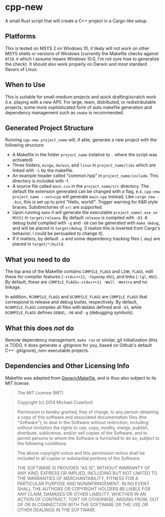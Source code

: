 # cpp-new
A small Rust script that will create a C++ project in a Cargo-like setup.

Platforms
---

This is tested on MSYS 2 on Windows 10, it likely will not work on other MSYS shells or versions of Windows (currently the Makefile checks against `NT10.0` which I assume means Windows 10.0, I'm not sure how to generalize the check). It should also work properly on Darwin and most standard flavors of Linux.

When to Use
---

This is suitable for small-medium projects and quick drafting/scratch work (i.e. playing with a new API). For large, team, distributed, or redistributable projects, some more sophisticated form of auto makefile generation and dependency management such as `cmake` is recommended.

Generated Project Structure
---

Running `cpp-new project_name` will,  if able, generate a new project with the following structure:

* A Makefile in the folder `project_name` (relative to `.` where the script was activated)
* Three folders, `mingw`, `darwin`, and `linux` in `project_name/libs` which are linked with `-L` by the makefile.
* An example header called "common.hpp" in `project_name/include`. This directory is included with -I.
* A source file called `main.cxx` in the `project_name/src` directory. The default file extension generated can be changed with a flag, e.x. `cpp-new project_name --ext=cpp` will generate `main.cpp` instead. Like `cargo new --bin`, this is set up to print "Hello, world!". Trigger warning for K&R style braces. Subdirectories of `src` are supported.
* Upon running `make` it will generate the executable `project_name[.exe on MSYS]` in `target/release`. By default `release` is compiled with `-O3`. A debug build compiled with `-g` and `-O0` can be generated with `make debug`, and will be placed in `target/debug`. (I realize this is inverted from Cargo's behavior; I could be persuaded to change it).
* If it matters, by default `.o` and some dependency tracking files (`.dep`) are placed in `target/*/build`.
 
What you need to do
---

The top area of the Makefile contains `COMPILE_FLAGS` and `LINK_FLAGS`, edit these for compiler features (`-std=c++11`, `-fopenmp` etc), and links (`-lgl`, etc). By default, these are `COMPILE_FLAGS=-std=c++11 -Wall -Wextra` and no linkage.

In addition, `RCOMPILE_FLAGS` and `DCOMPILE_FLAGS` are `COMPILE_FLAGS` that correspond to release and debug builds, respectively. By default, `RCOMPILE_FLAGS` compiles all files with `NDEBUG` defined and `-O3`, while `DCOMPILE_FLAGS` defines `DEBUG`, `-O0` and `-g` (debugging symbols).

What this does *not* do
---

Remote dependency management, `make run` or similar, git initialization (this is TODO, it does generate a .gitignore for you, based on Github's default C++ .gitignore), non-executable projects.

Dependencies and Other Licensing Info
---

Makefile was adapted from [GenericMakefile](https://github.com/mbcrawfo/GenericMakefile), and is thus also subject to its MIT license.

> The MIT License (MIT)

> Copyright (c) 2014 Michael Crawford

> Permission is hereby granted, free of charge, to any person obtaining a copy
> of this software and associated documentation files (the "Software"), to deal
> in the Software without restriction, including without limitation the rights
> to use, copy, modify, merge, publish, distribute, sublicense, and/or sell
> copies of the Software, and to permit persons to whom the Software is
> furnished to do so, subject to the following conditions:

> The above copyright notice and this permission notice shall be included in all
> copies or substantial portions of the Software.

> THE SOFTWARE IS PROVIDED "AS IS", WITHOUT WARRANTY OF ANY KIND, EXPRESS OR
> IMPLIED, INCLUDING BUT NOT LIMITED TO THE WARRANTIES OF MERCHANTABILITY,
> FITNESS FOR A PARTICULAR PURPOSE AND NONINFRINGEMENT. IN NO EVENT SHALL THE
> AUTHORS OR COPYRIGHT HOLDERS BE LIABLE FOR ANY CLAIM, DAMAGES OR OTHER
> LIABILITY, WHETHER IN AN ACTION OF CONTRACT, TORT OR OTHERWISE, ARISING FROM,
> OUT OF OR IN CONNECTION WITH THE SOFTWARE OR THE USE OR OTHER DEALINGS IN THE
> SOFTWARE.
